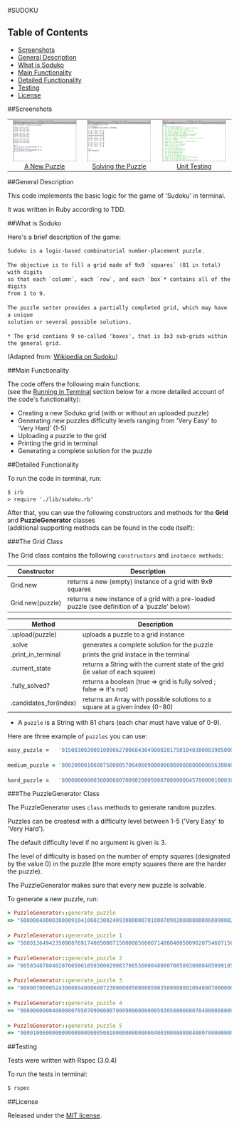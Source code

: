 #SUDOKU

## Table of Contents

* [Screenshots](#screenshots)
* [General Description](#general-description)
* [What is Soduko](#what-is-soduko)
* [Main Functionality](#main-functionality)
* [Detailed Functionality](#detailed-functionality)
* [Testing](#testing)
* [License](#license)


##Screenshots

<table>
	<tr>
		<td align="center" width="200px">
			<a href="https://raw.githubusercontent.com/nadavmatalon/sudoku/master/images/sudoku_1.jpg">
				<img src="images/sudoku_1.jpg" height="92px" />
				  A New Puzzle
			</a>
		</td>
		<td align="center" width="200px">
			<a href="https://raw.githubusercontent.com/nadavmatalon/sudoku/master/images/sudoku_2.jpg">
				<img src="images/sudoku_2.jpg" height="92px" />
				 Solving the Puzzle
			</a>
		</td>
		<td align="center" width="200px">
			<a href="https://raw.githubusercontent.com/nadavmatalon/sudoku/master/images/sudoku_3.jpg">
				<img src="images/sudoku_3.jpg" height="92px" />
				 Unit Testing
			</a>
		</td>
	</tr>
</table>


##General Description

This code implements the basic logic for the game of 'Sudoku' in terminal.

It was written in Ruby according to TDD.


##What is Soduko

Here's a brief description of the game:

```
Sudoku is a logic-based combinatorial number-placement puzzle. 

The objective is to fill a grid made of 9x9 `squares` (81 in total) with digits  
so that each `column`, each `row`, and each `box`* contains all of the digits 
from 1 to 9. 

The puzzle setter provides a partially completed grid, which may have a unique 
solution or several possible solutions.

* The grid contians 9 so-called 'boxes', that is 3x3 sub-grids within the general grid.
```

(Adapted from: [Wikipedia on Sudoku](http://en.wikipedia.org/wiki/Sudoku))


##Main Functionality

The code offers the following main functions:<br/>
(see the [Running in Terminal](#running-in-terminal) section below for a 
more detailed account of the code's functionality):
* Creating a new Soduko grid (with or without an uploaded puzzle)
* Generating new puzzles difficulty levels ranging from 'Very Easy' to 'Very Hard' (1-5)
* Uploading a puzzle to the grid
* Printing the grid in terminal
* Generating a complete solution for the puzzle


##Detailed Functionality

To run the code in terminal, run:

```
$ irb
> require './lib/sudoku.rb'
```

After that, you can use the following constructors and methods for the __Grid__ and __PuzzleGenerator__ classes<br/> 
(additional supporting methods can be found in the code itself):


###The Grid Class

The Grid class contains the following `constructors` and `instance methods`:

| Constructor  | Description                                                      |
|----------|-----------------------------------------------------------------------|
| Grid.new | returns a new (empty) instance of a grid with 9x9 squares             |
| Grid.new(puzzle) | returns a new instance of a grid with a pre-loaded puzzle (see definition of a 'puzzle' below) | 

| Method  | Description                                                           |
|----------|-----------------------------------------------------------------------|
| .upload(puzzle) | uploads a puzzle to a grid instance                           |
| .solve   | generates a complete solution for the puzzle                          |
| .print_in_terminal  | prints the grid instace in the terminal                    |
| .current_state | returns a String with the current state of the grid (ie value of each square) |
| .fully_solved? | returns a boolean (true => grid is fully solved ; false => it's not) |
| .candidates_for(index) | returns an Array with possible solutions to a square at a given index (0-80) | 

* A `puzzle` is a String with 81 chars (each char must have value of 0-9).

Here are three example of `puzzles` you can use:

```ruby
easy_puzzle =   '015003002000100906270068430490002017501040380003905000900081040860070025037204600'

medium_puzzle = '000200001060075000057004060900000608000080000005630040500003000002000930708000014'

hard_puzzle =   '800000000003600000070090200050007000000045700000100030001000068008500010090000400'
```

###The PuzzleGenerator Class

The PuzzleGenerator uses `class` methods to generate random puzzles.

Puzzles can be createsd with a difficulty level between 1-5 ('Very Easy' to 'Very Hard').

The default difficulty level if no argument is given is 3.

The level of difficulty is based on the number of empty squares (designated by the value 0)
in the puzzle (the more empty squares there are the harder the puzzle).

The PuzzleGenerator makes sure that every new puzzle is solvable.

To generate a new puzzle, run:

```ruby
> PuzzleGenerator::generate_puzzle
=> "600000400003000091041060230024093080000701000709020000000006009008279050000045800"

> PuzzleGenerator::generate_puzzle 1
=> "508013649423509087691740050007150000856000714000480500982075460715624003000891200"

> PuzzleGenerator::generate_puzzle 2
=> "005034078040207005061050300029083706536000480007005093000040509910500800050908042"

> PuzzleGenerator::generate_puzzle 3
=> "860007009052430008940006007230900005000005903509008001004090700000003010080000000"

> PuzzleGenerator::generate_puzzle 4
=> "006000000040008007050709000007000900000000050305000060070400000800000006004000079"

> PuzzleGenerator::generate_puzzle 5
=> "900010060000000000000000050010000000000000400300000800400070000000000000000000000"

```

##Testing

Tests were written with Rspec (3.0.4)

To run the tests in terminal: 

```bash
$ rspec
```

##License

<p>Released under the <a href="http://www.opensource.org/licenses/MIT">MIT license</a>.</p>

